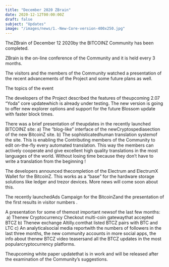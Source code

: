 ```yaml
---
title: "December 2020 ZBrain"
date: 2020-12-12T00:00:00Z
draft: false
subject: "Updates"
image: "/images/news/1.-New-Core-version-400x250.jpg"
---
```


TheZBrain of December 12 2020by the BITCOINZ Community has been completed.

ZBrain is the on-line conference of the Community and it is held every 3 months.

The visitors and the members of the Community watched a presentation of the recent advancements of the Project and some future plans as well.

The topics of the event

The developers of the Project described the features of theupcoming 2.07 “Yoda” core updatewhich is already under testing. The new version is going to offer new explorer options and support for the future Blossom update with faster block times.

There was a brief presentation of theupdates in the recently launched BITCOINZ site: a) The “blog-like” interface of the newCryptospediasection of the new BitcoinZ site. b) The sophisticatedhuman translation systemof the site. This is enabling the Contributing members of the Community to edit on-the-fly every automated translation. This way the members can actively cooperate and give excellent high quality translations in the most languages of the world. Without losing time because they don’t have to write a translation from the beginning !

The developers announced thecompletion of the Electrum and ElectrumX Wallet for the BitcoinZ. This works as a “base” for the hardware storage solutions like ledger and trezor devices. More news will come soon about this.

The recently launchedAds Campaign for the BitcoinZand the presentation of the first results in visitor numbers .

A presentation for some of themost important newsof the last few months:   a) Thenew Cryptocurrency Checkout multi-coin gatewaythat accepted BTCZ b) Thenew exchange Altilly.comthat listed BTCZ pairs with BTC and LTC c) An analyticalsocial media reportwith the numbers of followers in the last three months, the new community accounts in more social apps, the info about thenew BTCZ video teasersand all the BTCZ updates in the most popularcryptocurrency platforms.

Theupcoming white paper updatethat is in work and will be released after the examination of the Community’s suggestions.
